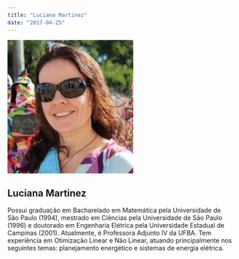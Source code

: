 ```yaml
---
title: "Luciana Martinez"
date: "2017-04-25"
---
```


![](images/Luciana_Martinez-282x300.jpg)

## Luciana Martinez

Possui graduação em Bacharelado em Matemática pela Universidade de São Paulo (1994), mestrado em Ciências pela Universidade de São Paulo (1996) e doutorado em Engenharia Elétrica pela Universidade Estadual de Campinas (2001). Atualmente, é Professora Adjunto IV da UFBA. Tem experiência em Otimização Linear e Não Linear, atuando principalmente nos seguintes temas: planejamento energético e sistemas de energia elétrica.
